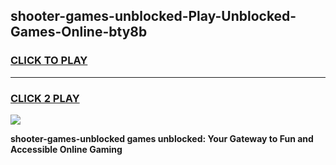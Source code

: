 
## shooter-games-unblocked-Play-Unblocked-Games-Online-bty8b
<h3>
<a href="https://premium76.site?title=shooter-games-unblocked&ref=24A">CLICK TO PLAY</a></h3>
<hr>

<h3>
<a href="https://premium76.site?title=shooter-games-unblocked&ref=24A">CLICK 2 PLAY</a>
  
</h3>

<a href="https://premium76.site?title=shooter-games-unblocked&ref=24A"><img src="https://clearcache.store/games.png"></a>


**shooter-games-unblocked games unblocked: Your Gateway to Fun and Accessible Online Gaming**
